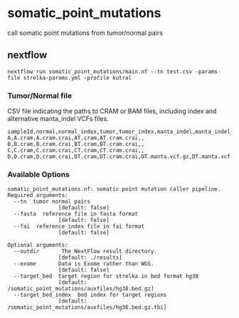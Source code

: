 # somatic_point_mutations
call somatic point mutations from tumor/normal pairs

## nextflow 
```
nextflow run somatic_point_mutations/main.nf --tn test.csv -params-file strelka-params.yml -profile kutral
```

### Tumor/Normal file

CSV file indicating the paths to CRAM or BAM files, including index and alternative manta_indel VCFs files.
```
sampleId,normal,normal_index,tumor,tumor_index,manta_indel,manta_indel_index
A,A.cram,A.cram.crai,AT.cram,AT.cram.crai,,
B,B.cram,B.cram.crai,BT.cram,BT.cram.crai,,
C,C.cram,C.cram.crai,CT.cram,CT.cram.crai,,
D,D.cram,D.cram.crai,DT.cram,DT.cram.crai,DT.manta.vcf.gz,DT.manta.vcf.gz.tbi
```

### Available Options

```
somatic_point_mutations.nf: somatic point mutation caller pipeline.
Required arguments:
  --tn  tumor normal pairs
                [default: false]
  --fasta  reference file in fasta format
                [default: false]
  --fai  reference index file in fai format
                [default: false]

Optional arguments:
  --outdir       The NextFlow result directory.
                [default: ./results]
  --exome       Data is Exome rather than WGS.
                [default: false]
  --target_bed  target region for strelka in bed format hg38
                [default: /somatic_point_mutations/auxfiles/hg38.bed.gz]
  --target_bed_index  bed index for target regions
                [default: /somatic_point_mutations/auxfiles/hg38.bed.gz.tbi]
```


